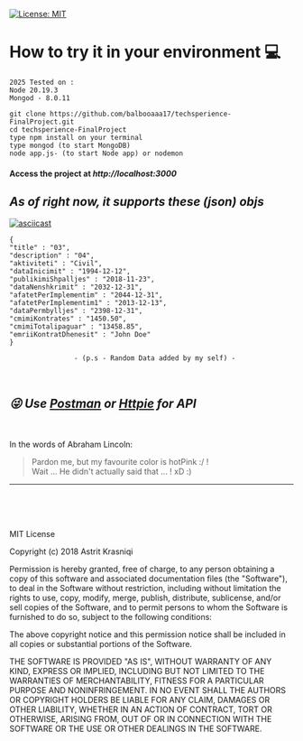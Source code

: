 <!--- #![alt text ](https://milanoschool.org/wp-content/uploads/2015/04/ODK-Logo-540x3201.jpg) -->


<!--- #[![Build Status](https://travis-ci.com/balbooaaa17/techsperience-FinalProject.svg?branch=master)] (https://travis-ci.com/balbooaaa17/techsperience-FinalProject) -->
[![License: MIT](https://img.shields.io/badge/License-MIT-yellow.svg)](https://opensource.org/licenses/MIT)

# How to try it in your environment :computer:
```
2025 Tested on : 
Node 20.19.3
Mongod - 8.0.11 

```
    git clone https://github.com/balbooaaa17/techsperience-FinalProject.git
    cd techsperience-FinalProject
    type npm install on your terminal  
    type mongod (to start MongoDB) 
    node app.js- (to start Node app) or nodemon 

####  Access the project at *http://localhost:3000*



## *As of right now, it supports these (json) objs*

[![asciicast](https://asciinema.org/a/190162.png)](https://asciinema.org/a/190162)


```
{
"title" : "03",
"description" : "04",
"aktiviteti" : "Civil",
"dataInicimit" : "1994-12-12",
"publikimiShpalljes" : "2018-11-23",
"dataNenshkrimit" : "2032-12-31",
"afatetPerImplementim" : "2044-12-31",
"afatetPerImplementim1" : "2013-12-13",
"dataPermbylljes" : "2398-12-31",
"cmimiKontrates" : "1450.50",
"cmimiTotalipaguar" : "13458.85",
"emriiKontratDhenesit" : "John Doe"
}
				
				- (p.s - Random Data added by my self) -
```
<br>

## *:stuck_out_tongue_winking_eye: Use [Postman](https://www.getpostman.com/) or [Httpie](https://httpie.org/) for API*   
<br> 

<br>
In the words of Abraham Lincoln:

> Pardon me, but my favourite color is hotPink :/ ! </br>
> Wait ... He didn't actually said that ... ! xD :)

---------------------------------------

<!--- ![alt text](http://techsperience.opendatakosovo.org/images/sm_techsperience.jpg) -->

</br> </br> </br> 

MIT License

Copyright (c) 2018 Astrit Krasniqi

Permission is hereby granted, free of charge, to any person obtaining a copy
of this software and associated documentation files (the "Software"), to deal
in the Software without restriction, including without limitation the rights
to use, copy, modify, merge, publish, distribute, sublicense, and/or sell
copies of the Software, and to permit persons to whom the Software is
furnished to do so, subject to the following conditions:

The above copyright notice and this permission notice shall be included in all
copies or substantial portions of the Software.

THE SOFTWARE IS PROVIDED "AS IS", WITHOUT WARRANTY OF ANY KIND, EXPRESS OR
IMPLIED, INCLUDING BUT NOT LIMITED TO THE WARRANTIES OF MERCHANTABILITY,
FITNESS FOR A PARTICULAR PURPOSE AND NONINFRINGEMENT. IN NO EVENT SHALL THE
AUTHORS OR COPYRIGHT HOLDERS BE LIABLE FOR ANY CLAIM, DAMAGES OR OTHER
LIABILITY, WHETHER IN AN ACTION OF CONTRACT, TORT OR OTHERWISE, ARISING FROM,
OUT OF OR IN CONNECTION WITH THE SOFTWARE OR THE USE OR OTHER DEALINGS IN THE
SOFTWARE.
